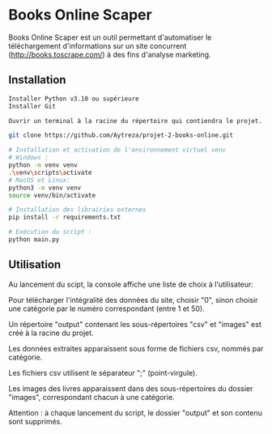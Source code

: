 # Books Online Scaper

Books Online Scaper est un outil permettant d'automatiser le téléchargement d'informations sur un site concurrent (http://books.toscrape.com/) à des fins d'analyse marketing.

## Installation
```bash
Installer Python v3.10 ou supérieure
Installer Git

Ouvrir un terminal à la racine du répertoire qui contiendra le projet.

git clone https://github.com/Aytreza/projet-2-books-online.git

# Installation et activation de l'environnement virtuel venv
# Windows : 
python -m venv venv
.\venv\scripts\activate
# MacOS et Linux: 
python3 -m venv venv
source venv/bin/activate

# Installation des librairies externes
pip install -r requirements.txt

# Exécution du script :
python main.py
```
## Utilisation

Au lancement du scipt, la console affiche une liste de choix à l'utilisateur:

Pour télécharger l'intégralité des données du site, choisir "0", sinon choisir une catégorie par le numéro correspondant (entre 1 et 50).

Un répertoire "output" contenant les sous-répertoires "csv" et "images" est créé à la racine du projet.

Les données extraites apparaissent sous forme de fichiers csv, nommés par catégorie.

Les fichiers csv utilisent le séparateur ";" (point-virgule). 

Les images des livres apparaissent dans des sous-répertoires du dossier "images", correspondant chacun à une catégorie.

Attention : à chaque lancement du script, le dossier "output" et son contenu sont supprimés.


